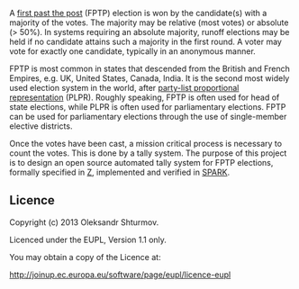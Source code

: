 A [first past the post][0] (FPTP) election is won by the candidate(s) with a
majority of the votes. The majority may be relative (most votes) or absolute (>
50%). In systems requiring an absolute majority, runoff elections may be held
if no candidate attains such a majority in the first round. A voter may vote
for exactly one candidate, typically in an anonymous manner.

FPTP is most common in states that descended from the British and French
Empires, e.g. UK, United States, Canada, India. It is the second most widely
used election system in the world, after [party-list proportional
representation][1] (PLPR). Roughly speaking, FPTP is often used for head of
state elections, while PLPR is often used for parliamentary elections. FPTP can
be used for parliamentary elections through the use of single-member elective
districts.

Once the votes have been cast, a mission critical process is necessary to count
the votes. This is done by a tally system. The purpose of this project is to
design an open source automated tally system for FPTP elections, formally
specified in [Z][2], implemented and verified in [SPARK][3].

[0]: http://en.wikipedia.org/wiki/First_past_the_post
[1]: http://en.wikipedia.org/wiki/Party-list_proportional_representation
[2]: http://en.wikipedia.org/wiki/Z_notation
[3]: http://en.wikipedia.org/wiki/SPARK_(programming_language)

## Licence ##

Copyright (c) 2013 Oleksandr Shturmov.

Licenced under the EUPL, Version 1.1 only.

You may obtain a copy of the Licence at:

http://joinup.ec.europa.eu/software/page/eupl/licence-eupl

